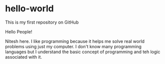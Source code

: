 # hello-world
This is my first repository on GitHub

Hello People!

Nitesh here. I like programming because it helps me solve real world problems using just my computer.
I don't know many programming languages but I understand the basic concept of programming and teh logic associated with it.

